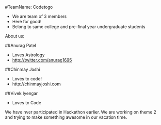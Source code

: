 #TeamName: Codetogo

- We are team of 3 members
- Here for good!
- Belong to same college and pre-final year undergraduate students

About us:

##Anurag Patel
- Loves Astrology
- http://twitter.com/anurag1695

##Chinmay Joshi
- Loves to code!
- http://chinmayjoshi.com


##Vivek Iyengar
- Loves to Code

We have nver participated in Hackathon earlier. We are working on theme 2 and trying to make something awesome in our vacation time.
